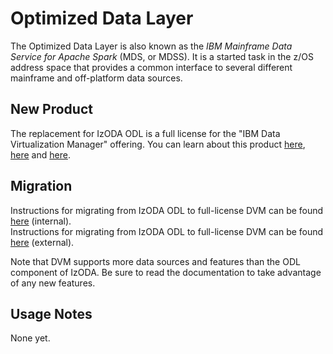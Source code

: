 # Optimized Data Layer

The Optimized Data Layer is also known as the _IBM Mainframe Data Service for Apache Spark_ (MDS, or MDSS). It is a started task in the z/OS address space that provides a common interface to several different mainframe and off-platform data sources. 
## New Product

The replacement for IzODA ODL is a full license for the "IBM Data Virtualization Manager" offering.
You can learn about this product [here](https://www.ibm.com/docs/en/dvm/1.1.0?topic=SS4NKG_1.1.0/havuga10/topics/kc_welcome_user.htm),
[here](https://www.ibm.com/docs/SS4NKG_1.1.0/havuga10/topics/havuga10.pdf) and [here](https:www.redbooks.ibm.com/redbooks/pdfs/sg248514.pdf).

## Migration

Instructions for migrating from IzODA ODL to full-license DVM can be found [here](https://ibm.ent.box.com/folder/206072801314) (internal).  
Instructions for migrating from IzODA ODL to full-license DVM can be found [here](https://www.ibm.com/support/pages/node/6986321) (external).  

Note that DVM supports more data sources and features than the ODL component of IzODA. Be sure to read the documentation to take advantage of any new features.

## Usage Notes

None yet.
